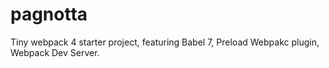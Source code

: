# pagnotta
Tiny webpack 4 starter project, featuring Babel 7, Preload Webpakc plugin, Webpack Dev Server.
